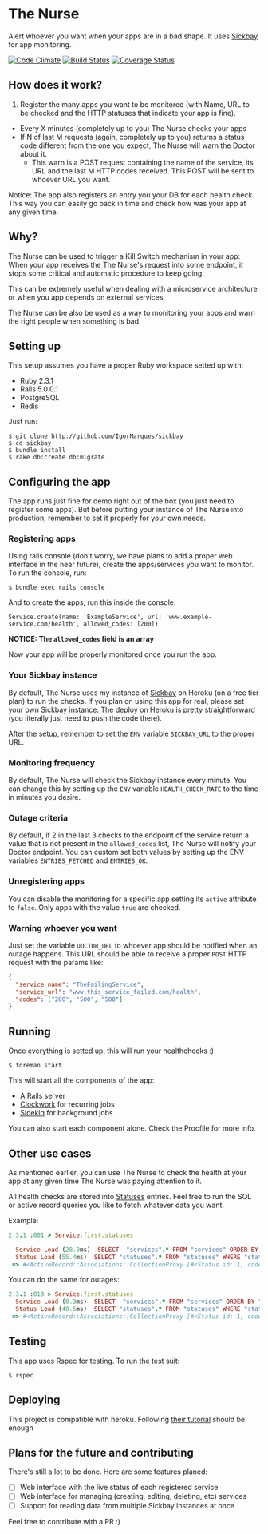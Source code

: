 # The Nurse

Alert whoever you want when your apps are in a bad shape. It uses [Sickbay](https://github.com/IgorMarques/sickbay) for app monitoring.

[![Code Climate](https://codeclimate.com/github/IgorMarques/The-Nurse/badges/gpa.svg)](https://codeclimate.com/github/IgorMarques/The-Nurse)
[![Build Status](https://travis-ci.org/IgorMarques/The-Nurse.svg?branch=master)](https://travis-ci.org/IgorMarques/The-Nurse)
[![Coverage Status](https://coveralls.io/repos/github/IgorMarques/The-Nurse/badge.svg?branch=master)](https://coveralls.io/github/IgorMarques/The-Nurse?branch=master)

## How does it work?

1. Register the many apps you want to be monitored (with Name, URL to be checked and the HTTP statuses that indicate your app is fine).
- Every X minutes (completely up to you) The Nurse checks your apps
- If N of last M requests (again, completely up to you) returns a status code different from the one you expect, The Nurse will warn the Doctor about it.
  - This warn is a POST request containing the name of the service, its URL and the last M HTTP codes received. This POST will be sent to whoever URL you want.

Notice: The app also registers an entry you your DB for each health check. This way you can easily go back in time and check how was your app at any given time.

## Why?

The Nurse can be used to trigger a Kill Switch mechanism in your app: When your app receives the The Nurse's request into some endpoint, it stops some critical and automatic procedure to keep going.

This can be extremely useful when dealing with a microservice architecture or when you app depends on external services.

The Nurse can be also be used as a way to monitoring your apps and warn the right people when something is bad.

## Setting up

This setup assumes you have a proper Ruby workspace setted up with:

- Ruby 2.3.1
- Rails 5.0.0.1
- PostgreSQL
- Redis

Just run:

```
$ git clone http://github.com/IgorMarques/sickbay
$ cd sickbay
$ bundle install
$ rake db:create db:migrate
```

## Configuring the app

The app runs just fine for demo right out of the box (you just need to register some apps). But before putting your instance of The Nurse into production, remember to set it properly for your own needs.

### Registering apps

Using rails console (don't worry, we have plans to add a proper web interface in the near future), create the apps/services you want to monitor. To run the console, run:

```shell
$ bundle exec rails console
```

And to create the apps, run this inside the console:

```
Service.create(name: 'ExampleService', url: 'www.example-service.com/health', allowed_codes: [200])
```

**NOTICE: The `allowed_codes` field is an array**

Now your app will be properly monitored once you run the app.

### Your Sickbay instance

By default, The Nurse uses my instance of [Sickbay](https://github.com/IgorMarques/sickbay) on Heroku (on a free tier plan) to run the checks. If you plan on using this app for real, please set your own Sickbay instance. The deploy on Heroku is pretty straightforward (you literally just need to push the code there).

After the setup, remember to set the `ENV` variable `SICKBAY_URL` to the proper URL.

### Monitoring frequency

By default, The Nurse will check the Sickbay instance every minute. You can change this by setting up the `ENV` variable `HEALTH_CHECK_RATE` to the time in minutes you desire.

### Outage criteria

By default, if 2 in the last 3 checks to the endpoint of the service return a value that is not present in the `allowed_codes` list, The Nurse will notify your Doctor endpoint. You can custom set both values by setting up the ENV variables `ENTRIES_FETCHED` and `ENTRIES_OK`.

### Unregistering apps

You can disable the monitoring for a specific app setting its `active` attribute to `false`. Only apps with the value `true` are checked.

### Warning whoever you want

Just set the variable `DOCTOR_URL` to whoever app should be notified when an outage happens. This URL should be able to receive a proper `POST` HTTP request with the params like:

```json
{
  "service_name": "TheFailingService",
  "service_url": "www.this_service_failed.com/health",
  "codes": ["200", "500", "500"]
}
```

## Running

Once everything is setted up, this will run your healthchecks :)

```shell
$ foreman start
```

This will start all the components of the app:
- A Rails server
- [Clockwork](https://github.com/Rykian/clockwork) for recurring jobs
- [Sidekiq](https://github.com/mperham/sidekiq) for background jobs

You can also start each component alone. Check the Procfile for more info.

## Other use cases

As mentioned earlier, you can use The Nurse to check the health at your app at any given time The Nurse was paying attention to it.

All health checks are stored into [Statuses](https://github.com/IgorMarques/The-Nurse/blob/master/app/models/status.rb) entries. Feel free to run the SQL or active record queries you like to fetch whatever data you want.

Example:

```ruby
2.3.1 :001 > Service.first.statuses

  Service Load (28.0ms)  SELECT  "services".* FROM "services" ORDER BY "services"."id" ASC LIMIT $1  [["LIMIT", 1]]
  Status Load (55.4ms)  SELECT "statuses".* FROM "statuses" WHERE "statuses"."service_id" = $1  [["service_id", 1]]
 => #<ActiveRecord::Associations::CollectionProxy [#<Status id: 1, code: 200, service_id: 1, created_at: "2016-11-29 19:25:31", updated_at: "2016-11-29 19:25:31">, #<Status id: 3, code: 200, service_id: 1, created_at: "2016-11-30 17:04:08", updated_at: "2016-11-30 17:04:08">, #<Status id: 6, code: 200, service_id: 1, created_at: "2016-11-30 17:04:59", updated_at: "2016-11-30 17:04:59">, #<Status id: 9, code: 200, service_id: 1, created_at: "2016-11-30 17:05:58", updated_at: "2016-11-30 17:05:58">, #<Status id: 12, code: 200, service_id: 1, created_at: "2016-11-30 17:06:59", updated_at: "2016-11-30 17:06:59">]>
```

You can do the same for outages:

```ruby
2.3.1 :013 > Service.first.statuses
  Service Load (0.3ms)  SELECT  "services".* FROM "services" ORDER BY "services"."id" ASC LIMIT $1  [["LIMIT", 1]]
  Status Load (40.5ms)  SELECT "statuses".* FROM "statuses" WHERE "statuses"."service_id" = $1  [["service_id", 1]]
 => #<ActiveRecord::Associations::CollectionProxy [#<Status id: 1, code: 200, service_id: 1, created_at: "2016-11-29 19:25:31", updated_at: "2016-11-29 19:25:31">, #<Status id: 3, code: 200, service_id: 1, created_at: "2016-11-30 17:04:08", updated_at: "2016-11-30 17:04:08">, #<Status id: 6, code: 200, service_id: 1, created_at: "2016-11-30 17:04:59", updated_at: "2016-11-30 17:04:59">, #<Status id: 9, code: 200, service_id: 1, created_at: "2016-11-30 17:05:58", updated_at: "2016-11-30 17:05:58">, #<Status id: 12, code: 200, service_id: 1, created_at: "2016-11-30 17:06:59", updated_at: "2016-11-30 17:06:59">]>
 ```

## Testing

This app uses Rspec for testing. To run the test suit:

```shell
$ rspec
```

## Deploying

This project is compatible with heroku. Following [their tutorial](https://devcenter.heroku.com/articles/getting-started-with-ruby#introduction) should be enough

## Plans for the future and contributing

There's still a lot to be done. Here are some features planed:

- [ ] Web interface with the live status of each registered service
- [ ] Web interface for managing (creating, editing, deleting, etc) services
- [ ] Support for reading data from multiple Sickbay instances at once

Feel free to contribute with a PR :)
